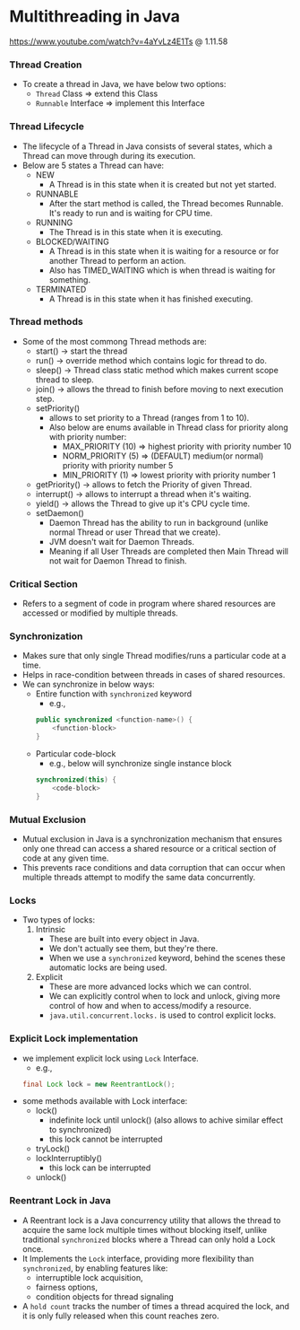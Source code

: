 # Multithreading in Java
https://www.youtube.com/watch?v=4aYvLz4E1Ts
@ 1.11.58
### Thread Creation
- To create a thread in Java, we have below two options:
    - `Thread` Class => extend this Class
    - `Runnable` Interface => implement this Interface

### Thread Lifecycle
- The lifecycle of a Thread in Java consists of several states, which a Thread can move through during its execution.
- Below are 5 states a Thread can have:
    - NEW
        - A Thread is in this state when it is created but not yet started.
    - RUNNABLE
        - After the start method is called, the Thread becomes Runnable. It's ready to run and is waiting for CPU time.
    - RUNNING
        - The Thread is in this state when it is executing.
    - BLOCKED/WAITING
        - A Thread is in this state when it is waiting for a resource or for another Thread to perform an action.
        - Also has TIMED_WAITING which is when thread is waiting for something.
    - TERMINATED
        - A Thread is in this state when it has finished executing.

### Thread methods
- Some of the most commong Thread methods are:
    - start() -> start the thread
    - run() -> override method which contains logic for thread to do.
    - sleep() -> Thread class static method which makes current scope thread to sleep.
    - join() -> allows the thread to finish before moving to next execution step.
    - setPriority()
        - allows to set priority to a Thread (ranges from 1 to 10). 
        - Also below are enums available in Thread class for priority along with priority number:
            - MAX_PRIORITY (10) => highest priority with priority number 10
            - NORM_PRIORITY (5) => (DEFAULT) medium(or normal) priority with priority number 5
            - MIN_PRIORITY (1) => lowest priority with priority number 1
    - getPriority() -> allows to fetch the Priority of given Thread.
    - interrupt() -> allows to interrupt a thread when it's waiting.
    - yield() -> allows the Thread to give up it's CPU cycle time.
    - setDaemon() 
        - Daemon Thread has the ability to run in background (unlike normal Thread or user Thread that we create).
        - JVM doesn't wait for Daemon Threads.
        - Meaning if all User Threads are completed then Main Thread will not wait for Daemon Thread to finish.

### Critical Section
- Refers to a segment of code in program where shared resources are accessed or modified by multiple threads.

### Synchronization
- Makes sure that only single Thread modifies/runs a particular code at a time.
- Helps in race-condition between threads in cases of shared resources.
- We can synchronize in below ways:
    - Entire function with `synchronized` keyword
        - e.g., 
        ``` java
        public synchronized <function-name>() { 
            <function-block>
        }
        ```
    - Particular code-block
        - e.g., below will synchronize single instance block
        ```java 
        synchronized(this) { 
            <code-block> 
        }
        ```

### Mutual Exclusion
- Mutual exclusion in Java is a synchronization mechanism that ensures only one thread can access a shared resource or a critical section of code at any given time.
- This prevents race conditions and data corruption that can occur when multiple threads attempt to modify the same data concurrently.

### Locks
- Two types of locks:
    1. Intrinsic
        - These are built into every object in Java.
        - We don't actually see them, but they're there.
        - When we use a `synchronized` keyword, behind the scenes these automatic locks are being used.
    2. Explicit
        - These are more advanced locks which we can control.
        - We can explicitly control when to lock and unlock, giving more control of how and when to access/modify a resource.
        - `java.util.concurrent.locks.` is used to control explicit locks.

### Explicit Lock implementation
- we implement explicit lock using `Lock` Interface.
    - e.g.,
    ``` java
    final Lock lock = new ReentrantLock();
    ```
- some methods available with Lock interface:
    - lock() 
        - indefinite lock until unlock() (also allows to achive similar effect to synchronized)
        - this lock cannot be interrupted
    - tryLock() 
    - lockInterruptibly()
        - this lock can be interrupted
    - unlock()

### Reentrant Lock in Java
- A Reentrant lock is a Java concurrency utility that allows the thread to acquire the same lock multiple times without blocking itself, unlike traditional `synchronized` blocks where a Thread can only hold a Lock once.
- It Implements the `Lock` interface, providing more flexibility than `synchronized`, by enabling features like: 
    - interruptible lock acquisition,
    - fairness options,
    - condition objects for thread signaling
- A `hold count` tracks the number of times a thread acquired the lock, and it is only fully released when this count reaches zero.